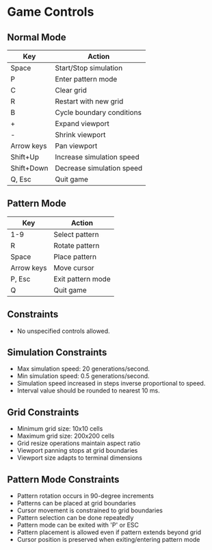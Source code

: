 # Game Controls

## Normal Mode

| Key         | Action                         |
|-------------|--------------------------------|
| Space       | Start/Stop simulation          |
| P           | Enter pattern mode             |
| C           | Clear grid                     |
| R           | Restart with new grid          |
| B           | Cycle boundary conditions      |
| +           | Expand viewport                |
| -           | Shrink viewport                |
| Arrow keys  | Pan viewport                   |
| Shift+Up    | Increase simulation speed      |
| Shift+Down  | Decrease simulation speed      |
| Q, Esc      | Quit game                      |

## Pattern Mode

| Key         | Action                         |
|-------------|--------------------------------|
| 1-9         | Select pattern                |
| R           | Rotate pattern                |
| Space       | Place pattern                 |
| Arrow keys  | Move cursor                   |
| P, Esc      | Exit pattern mode             |
| Q           | Quit game                     |

## Constraints

- No unspecified controls allowed.

## Simulation Constraints

- Max simulation speed: 20 generations/second.
- Min simulation speed: 0.5 generations/second.
- Simulation speed increased in steps inverse proportional to speed.
- Interval value should be rounded to nearest 10 ms.

## Grid Constraints

- Minimum grid size: 10x10 cells
- Maximum grid size: 200x200 cells
- Grid resize operations maintain aspect ratio
- Viewport panning stops at grid boundaries
- Viewport size adapts to terminal dimensions

## Pattern Mode Constraints

- Pattern rotation occurs in 90-degree increments
- Patterns can be placed at grid boundaries
- Cursor movement is constrained to grid boundaries
- Pattern selection can be done repeatedly
- Pattern mode can be exited with 'P' or ESC
- Pattern placement is allowed even if pattern extends beyond grid
- Cursor position is preserved when exiting/entering pattern mode
